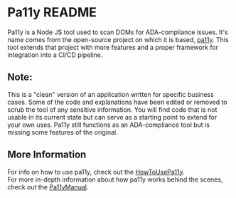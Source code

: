 # Pa11y README
Pa11y is a Node JS tool used to scan DOMs for ADA-compliance issues. It's name comes from the open-source project
on which it is based, [pa11y](https://github.com/pa11y/pa11y). This tool extends that project with
more features and a proper framework for integration into a CI/CD pipeline.

## Note:
This is a "clean" version of an application written for specific business cases. Some of the code and 
explanations have been edited or removed to scrub the tool of any sensitive information. You will find
code that is not usable in its current state but can serve as a starting point to extend for your own
uses. Pa11y still functions as an ADA-compliance tool but is missing some features of the original.

## More Information
For info on how to use pa11y, check out the [HowToUsePa11y](./HowToUsePa11y.md).  
For more in-depth information about how pa11y works behind the scenes, check out the [Pa11yManual](./Pa11yManual.md).